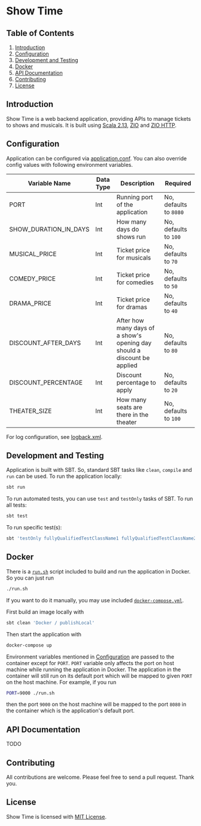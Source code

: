 # Show Time

## Table of Contents

1. [Introduction](#introduction)
2. [Configuration](#configuration)
3. [Development and Testing](#development-and-testing)
4. [Docker](#docker)
5. [API Documentation](#api-documentation)
6. [Contributing](#contributing)
7. [License](#license)

## Introduction

Show Time is a web backend application, providing APIs to manage tickets to shows and musicals. It is built using [Scala 2.13](https://www.scala-lang.org), [ZIO](https://zio.dev) and [ZIO HTTP](https://dream11.github.io/zio-http/).

## Configuration

Application can be configured via [application.conf](src/main/resources/application.conf). You can also override config values with following environment variables.

| Variable Name         | Data Type | Description                                                              | Required               |
|-----------------------|-----------|--------------------------------------------------------------------------|------------------------|
| PORT                  | Int       | Running port of the application                                          | No, defaults to `8080` |
| SHOW_DURATION_IN_DAYS | Int       | How many days do shows run                                               | No, defaults to `100`  |
| MUSICAL_PRICE         | Int       | Ticket price for musicals                                                | No, defaults to `70`   |
| COMEDY_PRICE          | Int       | Ticket price for comedies                                                | No, defaults to `50`   |
| DRAMA_PRICE           | Int       | Ticket price for dramas                                                  | No, defaults to `40`   |
| DISCOUNT_AFTER_DAYS   | Int       | After how many days of a show's opening day should a discount be applied | No, defaults to `80`   |
| DISCOUNT_PERCENTAGE   | Int       | Discount percentage to apply                                             | No, defaults to `20`   |
| THEATER_SIZE          | Int       | How many seats are there in the theater                                  | No, defaults to `100`  |

For log configuration, see [logback.xml](src/main/resources/logback.xml).

## Development and Testing

Application is built with SBT. So, standard SBT tasks like `clean`, `compile` and `run` can be used. To run the application locally:

```bash
sbt run
```

To run automated tests, you can use `test` and `testOnly` tasks of SBT. To run all tests:

```bash
sbt test
```

To run specific test(s):

```bash
sbt 'testOnly fullyQualifiedTestClassName1 fullyQualifiedTestClassName2 ...'
```

## Docker

There is a [`run.sh`](run.sh) script included to build and run the application in Docker. So you can just run

```bash
./run.sh
```

If you want to do it manually, you may use included [`docker-compose.yml`](docker-compose.yml).

First build an image locally with

```bash
sbt clean 'Docker / publishLocal'
```

Then start the application with

```bash
docker-compose up
```

Environment variables mentioned in [Configuration](#configuration) are passed to the container except for `PORT`. `PORT` variable only affects the port on host machine while running the application in Docker. The application in the container will still run on its default port which will be mapped to given `PORT` on the host machine. For example, if you run

```bash
PORT=9000 ./run.sh
```

then the port `9000` on the host machine will be mapped to the port `8080` in the container which is the application's default port.

## API Documentation

TODO

## Contributing

All contributions are welcome. Please feel free to send a pull request. Thank you.

## License

Show Time is licensed with [MIT License](LICENSE.md).
